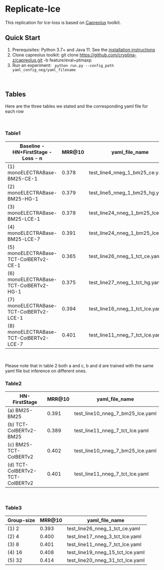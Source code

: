 # Replicate-lce
This replication for lce-loss is based on [Capreolus](https://github.com/capreolus-ir/capreolus) toolkit.


## Quick Start
1. Prerequisites: Python 3.7+ and Java 11. See the [installation instructions](https://capreolus.ai/en/latest/installation.html)
2. Clone capreolus toolkit: git clone https://github.com/crystina-z/capreolus.git -b feature/eval+ptmaxp
3. Run an experiment: `
python run.py --config_path yaml_config_neg/yaml_filename` 

<br />


## Tables
Here are the three tables we stated and the corresponding yaml file for each row 

<br />


### Table1
| Baseline - HN+FirstStage - Loss - n    | MRR@10 |yaml_file_name | 
|-------------------------------|----------|---------------|
| (1) monoELECTRABase-BM25-CE-1       |  0.378  | test_line4_nneg_1_bm25_ce.yaml
| (2) monoELECTRABase-BM25-HG-1       |  0.379  | test_line5_nneg_1_bm25_hg.yaml
| (3) monoELECTRABase-BM25-LCE-1       |  0.378  | test_line24_nneg_1_bm25_lce.yaml
| (4) monoELECTRABase-BM25-LCE-7       |  0.391  | test_line24_nneg_1_bm25_lce.yaml
| (5) monoELECTRABase-TCT-ColBERTv2-CE-1             |  0.365     | test_line26_nneg_1_tct_ce.yaml
| (6)  monoELECTRABase-TCT-ColBERTv2-HG-1       |  0.375   | test_line27_nneg_1_tct_hg.yaml
| (7)  monoELECTRABase-TCT-ColBERTv2-LCE-1           |  0.394   | test_line16_nneg_1_tct_lce.yaml
| (8)  monoELECTRABase-TCT-ColBERTv2-LCE-7             | 0.401     | test_line11_nneg_7_tct_lce.yaml


<br />


Please note that in table 2 both a and c, b and d are trained with the same yaml file but inference on different ones.

### Table2
| HN-FirstStage    | MRR@10 |yaml_file_name | 
|-------------------------------|----------|---------------|
| (a) BM25-BM25       |  0.391  | test_line10_nneg_7_bm25_lce.yaml
| (b) TCT-ColBERTv2-BM25      |  0.389 | test_line11_nneg_7_tct_lce.yaml
| (c) BM25-TCT-ColBERTv2       |  0.402  | test_line10_nneg_7_bm25_lce.yaml
| (d) TCT-ColBERTv2-TCT-ColBERTv2      |  0.401  | test_line11_nneg_7_tct_lce.yaml


<br />



### Table3
| Group-size    | MRR@10 |yaml_file_name | 
|-------------------------------|----------|---------------|
| (1) 2      |  0.393  | test_line26_nneg_1_tct_ce.yaml
| (2) 4      |  0.400 | test_line17_nneg_3_tct_lce.yaml
| (3) 8       |  0.401  | test_line11_nneg_7_tct_lce.yaml
| (4) 16      |  0.408  | test_line19_nneg_15_tct_lce.yaml
| (5) 32      |  0.414  | test_line20_nneg_31_tct_lce.yaml
